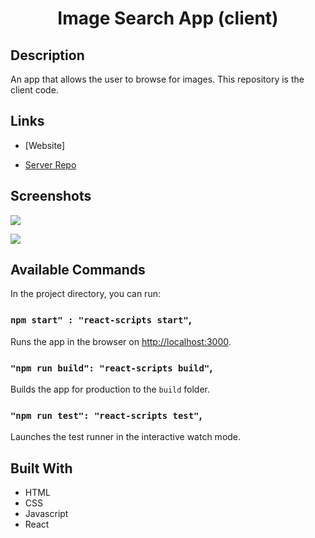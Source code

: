 <h1 align="center">Image Search App (client)</h1>

## Description

An app that allows the user to browse for images. This repository is the client code.

## Links

- [Website]

- [Server Repo](https://github.com/cyoung-sudo/image-search-app-server)

## Screenshots

![](/client/public/screenshot1.png)

![](/client/public/screenshot2.png)

## Available Commands

In the project directory, you can run:

### `npm start" : "react-scripts start"`,

Runs the app in the browser on [http://localhost:3000](http://localhost:3000).

### `"npm run build": "react-scripts build"`,

Builds the app for production to the `build` folder.

### `"npm run test": "react-scripts test"`,

Launches the test runner in the interactive watch mode.

## Built With

- HTML
- CSS
- Javascript
- React